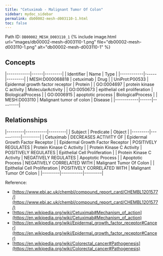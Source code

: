 ```yaml
---
title: "Cetuximab - Malignant Tumor Of Colon"
sidebar: mydoc_sidebar
permalink: db00002-mesh-d003110-1.html
toc: false 
---
```



Path ID: `DB00002_MESH_D003110_1`
{% include image.html url="images/db00002-mesh-d003110-1.png" file="db00002-mesh-d003110-1.png" alt="db00002-mesh-d003110-1" %}

## Concepts

|------------|------|---------|
| Identifier | Name | Type    |
|------------|------|---------|
| MESH:D000068818 | cetuximab | Drug |
| UniProt:P00533 | Epidermal growth factor receptor | Protein |
| GO:0004697 | protein kinase C activity | MolecularActivity |
| GO:0050673 | epithelial cell proliferation | BiologicalProcess |
| GO:0006915 | apoptotic process | BiologicalProcess |
| MESH:D003110 | Malignant tumor of colon | Disease |
|------------|------|---------|

## Relationships

|---------|-----------|---------|
| Subject | Predicate | Object  |
|---------|-----------|---------|
| Cetuximab | DECREASES ACTIVITY OF | Epidermal Growth Factor Receptor |
| Epidermal Growth Factor Receptor | POSITIVELY REGULATES | Protein Kinase C Activity |
| Protein Kinase C Activity | POSITIVELY REGULATES | Epithelial Cell Proliferation |
| Protein Kinase C Activity | NEGATIVELY REGULATES | Apoptotic Process |
| Apoptotic Process | NEGATIVELY CORRELATED WITH | Malignant Tumor Of Colon |
| Epithelial Cell Proliferation | POSITIVELY CORRELATED WITH | Malignant Tumor Of Colon |
|---------|-----------|---------|

Reference: 
  - [https://www.ebi.ac.uk/chembl/compound_report_card/CHEMBL1201577/](https://www.ebi.ac.uk/chembl/compound_report_card/CHEMBL1201577/)
  - [https://en.wikipedia.org/wiki/Cetuximab#Mechanism_of_action](https://en.wikipedia.org/wiki/Cetuximab#Mechanism_of_action)
  - [https://en.wikipedia.org/wiki/Epidermal_growth_factor_receptor#Cancer](https://en.wikipedia.org/wiki/Epidermal_growth_factor_receptor#Cancer)
  - [https://en.wikipedia.org/wiki/Colorectal_cancer#Pathogenesis](https://en.wikipedia.org/wiki/Colorectal_cancer#Pathogenesis)
